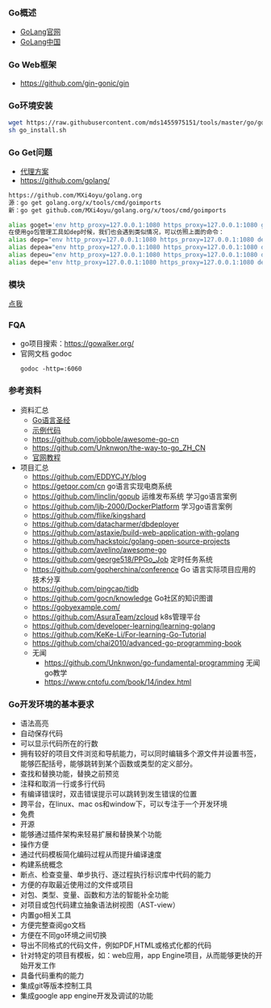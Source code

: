 ###
### Go概述
- [GoLang官网](https://golang.org/)
- [GoLang中国](https://www.golangtc.com/)

### Go Web框架
- https://github.com/gin-gonic/gin
### Go环境安装
``` bash
wget https://raw.githubusercontent.com/mds1455975151/tools/master/go/go_install.sh
sh go_install.sh
```
### Go Get问题
- [代理方案](https://blog.csdn.net/wdy_yx/article/details/53045084)
- https://github.com/golang/

``` bash
https://github.com/MXi4oyu/golang.org
源：go get golang.org/x/tools/cmd/goimports
新：go get github.com/MXi4oyu/golang.org/x/toos/cmd/goimports

alias goget='env http_proxy=127.0.0.1:1080 https_proxy=127.0.0.1:1080 go get -v -u'
在使用go包管理工具如dep时候，我们也会遇到类似情况，可以仿照上面的命令：
alias depp="env http_proxy=127.0.0.1:1080 https_proxy=127.0.0.1:1080 dep prune -v"
alias depea="env http_proxy=127.0.0.1:1080 https_proxy=127.0.0.1:1080 dep ensure -add -v"
alias depeu="env http_proxy=127.0.0.1:1080 https_proxy=127.0.0.1:1080 dep ensure -update -v"
alias depe="env http_proxy=127.0.0.1:1080 https_proxy=127.0.0.1:1080 dep ensure -v"
```

### 模块
[点我](https://github.com/mds1455975151/tools/blob/master/go/packages_list.md)

### FQA
- go项目搜索：https://gowalker.org/
- 官网文档 godoc
  ```
  godoc -http=:6060
  ```

### 参考资料
- 资料汇总
  - [Go语言圣经](https://books.studygolang.com/gopl-zh/index.html)
  - [示例代码](github.com/adonovan/gopl.io/)
  - https://github.com/jobbole/awesome-go-cn
  - https://github.com/Unknwon/the-way-to-go_ZH_CN
  - [官网教程](https://tour.go-zh.org/welcome/1)
- 项目汇总
  - https://github.com/EDDYCJY/blog
  - https://getqor.com/cn go语言实现电商系统
  - https://github.com/linclin/gopub 运维发布系统 学习go语言案例
  - https://github.com/ljb-2000/DockerPlatform  学习go语言案例
  - https://github.com/flike/kingshard
  - https://github.com/datacharmer/dbdeployer
  - https://github.com/astaxie/build-web-application-with-golang
  - https://github.com/hackstoic/golang-open-source-projects
  - https://github.com/avelino/awesome-go
  - https://github.com/george518/PPGo_Job 定时任务系统
  - https://github.com/gopherchina/conference Go 语言实际项目应用的技术分享
  - https://github.com/pingcap/tidb
  - https://github.com/gocn/knowledge Go社区的知识图谱
  - https://gobyexample.com/
  - https://github.com/AsuraTeam/zcloud k8s管理平台
  - https://github.com/developer-learning/learning-golang
  - https://github.com/KeKe-Li/For-learning-Go-Tutorial
  - https://github.com/chai2010/advanced-go-programming-book
  - 无闻
    - https://github.com/Unknwon/go-fundamental-programming 无闻go教学
    - https://www.cntofu.com/book/14/index.html
### Go开发环境的基本要求
- 语法高亮
- 自动保存代码
- 可以显示代码所在的行数
- 拥有较好的项目文件浏览和导航能力，可以同时编辑多个源文件并设置书签，能够匹配括号，能够跳转到某个函数或类型的定义部分。
- 查找和替换功能，替换之前预览
- 注释和取消一行或多行代码
- 有编译错误时，双击错误提示可以跳转到发生错误的位置
- 跨平台，在linux、mac os和window下，可以专注于一个开发环境
- 免费
- 开源
- 能够通过插件架构来轻易扩展和替换某个功能
- 操作方便
- 通过代码模板简化编码过程从而提升编译速度
- 构建系统概念
- 断点、检查变量、单步执行、逐过程执行标识库中代码的能力
- 方便的存取最近使用过的文件或项目
- 对包、类型、变量、函数和方法的智能补全功能
- 对项目或包代码建立抽象语法树视图（AST-view）
- 内置go相关工具
- 方便完整查阅go文档
- 方便在不同go环境之间切换
- 导出不同格式的代码文件，例如PDF,HTML或格式化都的代码
- 针对特定的项目有模板，如：web应用，app Engine项目，从而能够更快的开始开发工作
- 具备代码重构的能力
- 集成git等版本控制工具
- 集成google app engine开发及调试的功能

